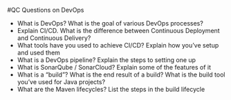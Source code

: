 #QC Questions on DevOps

 - What is DevOps? What is the goal of various DevOps processes? 
 - Explain CI/CD. What is the difference between Continuous Deployment and Continuous Delivery? 
 - What tools have you used to achieve CI/CD? Explain how you’ve setup and used them 
 - What is a DevOps pipeline? Explain the steps to setting one up 
 - What is SonarQube / SonarCloud? Explain some of the features of it 
 - What is a “build”? What is the end result of a build? What is the build tool you’ve used for Java projects? 
 - What are the Maven lifecycles? List the steps in the build lifecycle 
